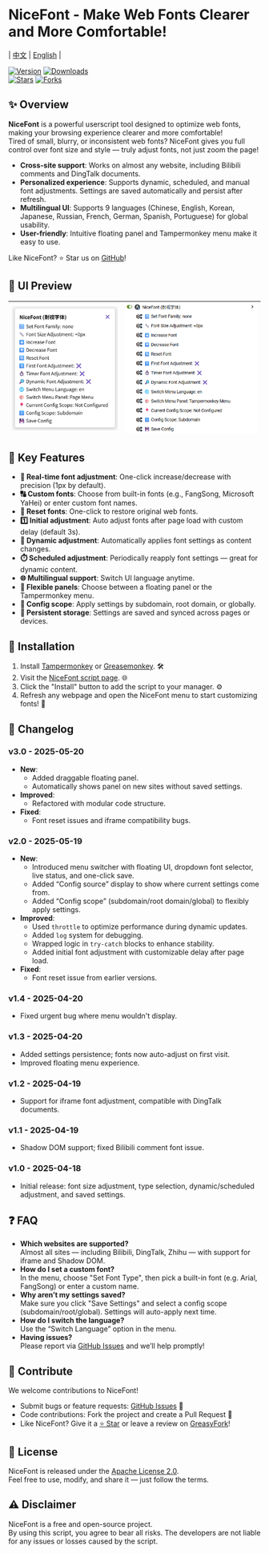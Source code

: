 # NiceFont - Make Web Fonts Clearer and More Comfortable!

| [中文](https://github.com/10D24D/NiceFont/blob/main/README.md) | [English](https://github.com/10D24D/NiceFont/blob/main/docs/README_EN.md) |

[![Version](https://img.shields.io/greasyfork/v/533232?style=for-the-badge&label=Version&logo=velog&logoColor=BE95FF&color=7B68EE)](https://greasyfork.org/scripts/533232-nicefont) 
[![Downloads](https://img.shields.io/greasyfork/dt/533232?style=for-the-badge&label=Installs&logo=bilibili&logoColor=78FF96)](https://greasyfork.org/scripts/533232-nicefont)  
[![Stars](https://img.shields.io/github/stars/10D24D/NiceFont?style=for-the-badge&label=Stars&logo=undertale&logoColor=red&color=orange)](https://github.com/10D24D/NiceFont) 
[![Forks](https://img.shields.io/github/forks/10D24D/NiceFont?style=for-the-badge&label=Forks&logo=stackshare&logoColor=green&color=0AC18E)](https://github.com/10D24D/NiceFont)

## ✨ Overview

**NiceFont** is a powerful userscript tool designed to optimize web fonts, making your browsing experience clearer and more comfortable!  
Tired of small, blurry, or inconsistent web fonts? NiceFont gives you full control over font size and style — truly adjust fonts, not just zoom the page!

- **Cross-site support**: Works on almost any website, including Bilibili comments and DingTalk documents.
- **Personalized experience**: Supports dynamic, scheduled, and manual font adjustments. Settings are saved automatically and persist after refresh.
- **Multilingual UI**: Supports 9 languages (Chinese, English, Korean, Japanese, Russian, French, German, Spanish, Portuguese) for global usability.
- **User-friendly**: Intuitive floating panel and Tampermonkey menu make it easy to use.

Like NiceFont? ⭐ Star us on [GitHub](https://github.com/10D24D/NiceFont)!

## 🎨 UI Preview

| ![UI 1](https://raw.githubusercontent.com/10D24D/NiceFont/refs/heads/main/static/ui_1_en.png) | ![UI 2](https://raw.githubusercontent.com/10D24D/NiceFont/refs/heads/main/static/ui_2_en.png) |
| :-----------------------------------------------------------------------------------------: | :-----------------------------------------------------------------------------------------: |

## 📑 Key Features

- **📏 Real-time font adjustment**: One-click increase/decrease with precision (1px by default).
- **🔠 Custom fonts**: Choose from built-in fonts (e.g., FangSong, Microsoft YaHei) or enter custom font names.
- **🔄 Reset fonts**: One-click to restore original web fonts.
- **1️⃣ Initial adjustment**: Auto adjust fonts after page load with custom delay (default 3s).
- **🔎 Dynamic adjustment**: Automatically applies font settings as content changes.
- **⏱️ Scheduled adjustment**: Periodically reapply font settings — great for dynamic content.
- **🌐 Multilingual support**: Switch UI language anytime.
- **🎨 Flexible panels**: Choose between a floating panel or the Tampermonkey menu.
- **📍 Config scope**: Apply settings by subdomain, root domain, or globally.
- **💾 Persistent storage**: Settings are saved and synced across pages or devices.

## 🚀 Installation

1. Install [Tampermonkey](https://www.tampermonkey.net/) or [Greasemonkey](https://www.greasespot.net/). 🛠️  
2. Visit the [NiceFont script page](https://greasyfork.org/en/scripts/533232-nicefont). 🌐  
3. Click the "Install" button to add the script to your manager. ⚙️  
4. Refresh any webpage and open the NiceFont menu to start customizing fonts! 🔄  

## 📜 Changelog

### v3.0 - 2025-05-20
- **New**:
  - Added draggable floating panel.
  - Automatically shows panel on new sites without saved settings.
- **Improved**:
  - Refactored with modular code structure.
- **Fixed**:
  - Font reset issues and iframe compatibility bugs.

### v2.0 - 2025-05-19
- **New**:
  - Introduced menu switcher with floating UI, dropdown font selector, live status, and one-click save.
  - Added “Config source” display to show where current settings come from.
  - Added “Config scope” (subdomain/root domain/global) to flexibly apply settings.
- **Improved**:
  - Used `throttle` to optimize performance during dynamic updates.
  - Added `log` system for debugging.
  - Wrapped logic in `try-catch` blocks to enhance stability.
  - Added initial font adjustment with customizable delay after page load.
- **Fixed**:
  - Font reset issue from earlier versions.

### v1.4 - 2025-04-20
- Fixed urgent bug where menu wouldn't display.

### v1.3 - 2025-04-20
- Added settings persistence; fonts now auto-adjust on first visit.
- Improved floating menu experience.

### v1.2 - 2025-04-19
- Support for iframe font adjustment, compatible with DingTalk documents.

### v1.1 - 2025-04-19
- Shadow DOM support; fixed Bilibili comment font issue.

### v1.0 - 2025-04-18
- Initial release: font size adjustment, type selection, dynamic/scheduled adjustment, and saved settings.

## ❓ FAQ

- **Which websites are supported?**  
  Almost all sites — including Bilibili, DingTalk, Zhihu — with support for iframe and Shadow DOM.
- **How do I set a custom font?**  
  In the menu, choose "Set Font Type", then pick a built-in font (e.g. Arial, FangSong) or enter a custom name.
- **Why aren’t my settings saved?**  
  Make sure you click "Save Settings" and select a config scope (subdomain/root/global). Settings will auto-apply next time.
- **How do I switch the language?**  
  Use the “Switch Language” option in the menu.
- **Having issues?**  
  Please report via [GitHub Issues](https://github.com/10D24D/NiceFont/issues) and we’ll help promptly!

## 🤝 Contribute

We welcome contributions to NiceFont!  
- Submit bugs or feature requests: [GitHub Issues](https://github.com/10D24D/NiceFont/issues) 📝  
- Code contributions: Fork the project and create a Pull Request 🚀  
- Like NiceFont? Give it a [⭐ Star](https://github.com/10D24D/NiceFont) or leave a review on [GreasyFork](https://greasyfork.org/en/scripts/533232-nicefont)!

## 📝 License

NiceFont is released under the [Apache License 2.0](https://www.apache.org/licenses/LICENSE-2.0).  
Feel free to use, modify, and share it — just follow the terms.

## ⚠️ Disclaimer

NiceFont is a free and open-source project.  
By using this script, you agree to bear all risks. The developers are not liable for any issues or losses caused by the script.
